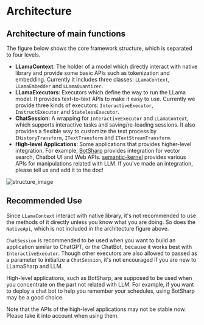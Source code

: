 # Architecture

## Architecture of main functions

The figure below shows the core framework structure, which is separated to four levels.

- **LLamaContext**: The holder of a model which directly interact with native library and provide some basic APIs such as tokenization and embedding. Currently it includes three classes: `LLamaContext`, `LLamaEmbedder` and `LLamaQuantizer`.
- **LLamaExecutors**: Executors which define the way to run the LLama model. It provides text-to-text APIs to make it easy to use. Currently we provide three kinds of executors: `InteractiveExecutor`, `InstructExecutor` and `StatelessExecutor`.
- **ChatSession**: A wrapping for `InteractiveExecutor` and `LLamaContext`, which supports interactive tasks and saving/re-loading sessions. It also provides a flexible way to customize the text process by `IHistoryTransform`, `ITextTransform` and `ITextStreamTransform`.
- **High-level Applications**: Some applications that provides higher-level integration. For example, [BotSharp](https://github.com/SciSharp/BotSharp) provides integration for vector search, Chatbot UI and Web APIs. [semantic-kernel](https://github.com/microsoft/semantic-kernel) provides various APIs for manipulations related with LLM. If you've made an integration, please tell us and add it to the doc!


![structure_image](media/structure.jpg)

## Recommended Use

Since `LLamaContext` interact with native library, it's not recommended to use the methods of it directly unless you know what you are doing. So does the `NativeApi`, which is not included in the architecture figure above.

`ChatSession` is recommended to be used when you want to build an application similar to ChatGPT, or the ChatBot, because it works best with `InteractiveExecutor`. Though other executors are also allowed to passed as a parameter to initialize a `ChatSession`, it's not encouraged if you are new to LLamaSharp and LLM.

High-level applications, such as BotSharp, are supposed to be used when you concentrate on the part not related with LLM. For example, if you want to deploy a chat bot to help you remember your schedules, using BotSharp may be a good choice.

Note that the APIs of the high-level applications may not be stable now. Please take it into account when using them.